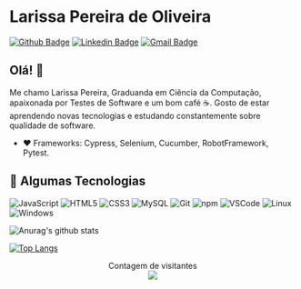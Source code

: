#  Larissa Pereira de Oliveira
[![Github Badge](https://img.shields.io/badge/-Github-000?style=flat-square&logo=Github&logoColor=white&link=https://github.com/Lrssplx)](https://github.com/Lrssplx)
[![Linkedin Badge](https://img.shields.io/badge/-LinkedIn-blue?style=flat-square&logo=Linkedin&logoColor=white&link=https://www.linkedin.com/in/lrssplx/)](https://www.linkedin.com/in/lrssplx/)
[![Gmail Badge](https://img.shields.io/badge/-Gmail-c14438?style=flat-square&logo=Gmail&logoColor=white&link=mailto:lrssplx@gmail.com)](mailto:lrssplx@gmail.com)

## Olá! 👋

Me chamo Larissa Pereira, Graduanda em Ciência da Computação, apaixonada por Testes de Software e um bom café :coffee:. Gosto de estar aprendendo novas tecnologias e estudando constantemente sobre qualidade de software.

 - :heart: Frameworks: Cypress, Selenium, Cucumber, RobotFramework, Pytest.

 ## :triangular_flag_on_post: Algumas Tecnologias
  ![JavaScript](https://img.shields.io/badge/-JavaScript-F7B93E?style=flat-square&logo=javascript&logoColor=fff)
  ![HTML5](https://img.shields.io/badge/-HTML5-E34F26?style=flat-square&logo=html5&logoColor=white)
  ![CSS3](https://img.shields.io/badge/-CSS3-549FDE?style=flat-square&logo=css3&logoColor=white)
  ![MySQL](https://img.shields.io/badge/-MySQL-00758F?style=flat-square&logo=mysql&logoColor=white)
   ![Git](https://img.shields.io/badge/-Git-F05032?style=flat-square&logo=git&logoColor=white)
  ![npm](https://img.shields.io/badge/-NPM-CB3837?style=flat-square&logo=npm&logoColor=white)
   ![VSCode](https://img.shields.io/badge/-VSCode-0085D1?style=flat-square&logo=visual-studio-code&logoColor=white)
  ![Linux](https://img.shields.io/badge/-Linux-16C60C?style=flat-square&logo=linux&logoColor=white)
  ![Windows](https://img.shields.io/badge/-Windows-00ADEF?style=flat-square&logo=windows&logoColor=white)
  
  ![Anurag's github stats](https://github-readme-stats.vercel.app/api?username=Lrssplx&show_icons=true&theme=tokyonight)
  
  

[![Top Langs](https://github-readme-stats.vercel.app/api/top-langs/?username=Lrssplx)](https://github.com/Lrssplx/github-readme-stats) 
<p align="center"> 
 Contagem de visitantes<br>
  <img src="https://profile-counter.glitch.me/Lrssplx/count.svg" />
</p>
